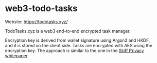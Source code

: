 # web3-todo-tasks

Website: https://todotasks.xyz/

TodoTasks.xyz is a web3 end-to-end encrypted task manager.

Encryption key is derived from wallet signature using Argon2 and HKDF, and it is stored on the client side. Tasks are encrypted with AES using the encryption key. The approach is similar to the one in the [Skiff Privacy whitepaper](https://skiff-org.github.io/whitepaper/Skiff_Whitepaper_2022.pdf).
